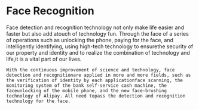 # Face Recognition
Face detection and recognition technology not only make life easier and faster but also add atouch of technology fun. Through the face of a series of operations such as unlocking the phone, paying for the face, and intelligently identifying, using high-tech technology to ensurethe security of our property and identity and to realize the combination of technology and life,it is a vital part of our lives.

    With the continuous improvement of science and technology, face detection and recognitionare applied in more and more fields, such as the verification of identity by each applicationface scanning, the monitoring system of the bank self-service cash machine, the faceunlocking of the mobile phone, and the new face-brushing technology of Alipay. All need topass the detection and recognition technology for the face.
